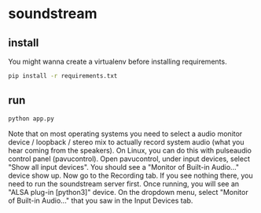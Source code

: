 # soundstream

## install
You might wanna create a virtualenv before installing requirements.
```bash
pip install -r requirements.txt
```

## run
```bash
python app.py
```

Note that on most operating systems you need to select a audio monitor device / loopback / stereo mix to actually record system audio (what you hear coming from the speakers). On Linux, you can do this with pulseaudio control panel (pavucontrol). Open pavucontrol, under input devices, select "Show all input devices". You should see a "Monitor of Built-in Audio..." device show up. Now go to the Recording tab. If you see nothing there, you need to run the soundstream server first. Once running, you will see an "ALSA plug-in [python3]" device. On the dropdown menu, select "Monitor of Built-in Audio..." that you saw in the Input Devices tab.
